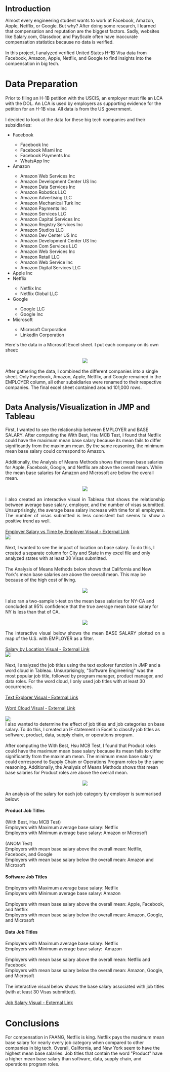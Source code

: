 <p><b><span style="font-size: x-large;">Introduction</span></b></p><div><div>Almost every engineering student wants to work at Facebook, Amazon, Apple, Netflix, or Google. But why? After doing some research, I learned that compensation and reputation are the biggest factors. Sadly, websites like Salary.com, Glassdoor, and PayScale often have inaccurate compensation statistics because no data is verified.&nbsp;</div><div><br /></div><div>In this project, I analyzed verified United States H-1B Visa data from Facebook, Amazon, Apple, Netflix, and Google to find insights into the compensation in big tech.&nbsp;</div><h1>Data Preparation&nbsp;&nbsp;</h1><div><div>Prior to filing an H-1B petition with the USCIS, an employer must file an LCA with the DOL. An LCA is used by employers as supporting evidence for the petition for an H-1B visa. All data is from the US government.&nbsp;</div><div><br /></div><div>I decided to look at the data for these big tech companies and their subsidiaries:</div><div><ul><li>Facebook</li><ul><li>Facebook Inc</li><li>Facebook Miami Inc</li><li>Facebook Payments Inc</li><li>WhatsApp Inc</li></ul><li>Amazon</li><ul><li>Amazon Web Services Inc&nbsp;</li><li>Amazon Development Center US Inc&nbsp;</li><li>Amazon Data Services Inc&nbsp;</li><li>Amazon Robotics LLC&nbsp;</li><li>Amazon Advertising LLC&nbsp;</li><li>Amazon Mechanical Turk Inc&nbsp;</li><li>Amazon Payments Inc&nbsp;</li><li>Amazon Services LLC&nbsp;</li><li>Amazon Capital Services Inc&nbsp;</li><li>Amazon Registry Services Inc&nbsp;</li><li>Amazon Studios LLC&nbsp;</li><li>Amazon Dev Center US Inc&nbsp;</li><li>Amazon Development Center US Inc&nbsp;</li><li>Amazon Com Services LLC&nbsp;</li><li>Amazon Web Services Inc&nbsp;</li><li>Amazon Retail LLC&nbsp;</li><li>Amazon Web Service Inc&nbsp;</li><li>Amazon Digital Services LLC&nbsp;</li></ul><li>Apple Inc</li><li>Netflix</li><ul><li>Netflix Inc</li><li>Netflix Global LLC</li></ul><li>Google</li><ul><li>Google LLC</li><li>Google Inc</li></ul><li>Microsoft&nbsp;</li><ul><li>Microsoft Corporation</li><li>LinkedIn Corporation</li></ul></ul></div></div><div>Here's the data in a Microsoft Excel sheet. I put each company on its own sheet:</div><div><div class="separator" style="clear: both; text-align: center;"><span style="text-align: left;"><div><br /></div></span></div></div><div class="separator" style="clear: both; text-align: center;"><a href="https://1.bp.blogspot.com/-Ry13-fn0yWg/X_y70Qow9CI/AAAAAAAAGxs/sWUbUWeqoCgOC6KFUflqlDVj1fVva2yLQCNcBGAsYHQ/s639/Excel.png" style="margin-left: 1em; margin-right: 1em;"><img border="0" data-original-height="408" data-original-width="639" src="https://1.bp.blogspot.com/-Ry13-fn0yWg/X_y70Qow9CI/AAAAAAAAGxs/sWUbUWeqoCgOC6KFUflqlDVj1fVva2yLQCNcBGAsYHQ/s16000/Excel.png" /></a></div><div class="separator" style="clear: both; text-align: center;"><br /></div><div class="separator" style="clear: both;">After gathering the data, I combined the different companies into a single sheet. Only Facebook, Amazon, Apple, Netflix, and Google remained in the EMPLOYER column, all other subsidiaries were renamed to their respective companies. The final excel sheet contained around 101,000 rows.&nbsp;</div><h1><span style="font-size: x-large;">Data Analysis/Visualization in JMP and Tableau&nbsp;</span></h1><div>First, I wanted to see the relationship between EMPLOYER&nbsp;and BASE SALARY. After computing the&nbsp;With Best, Hsu MCB Test, I found that Netflix could have the maximum mean base salary because its mean fails to differ significantly from the maximum mean. By the same reasoning, the minimum mean base salary could correspond to Amazon.&nbsp;</div><div><br /></div><div>Additionally, the Analysis of Means Methods shows that mean base salaries for Apple, Facebook, Google, and Netflix are above the overall mean. While the mean base salaries for Amazon and Microsoft are below the overall mean.&nbsp;</div><div><br /></div><div class="separator" style="clear: both; text-align: center;"><a href="https://1.bp.blogspot.com/-wqbdR5U-DSM/X_zUFBX7PXI/AAAAAAAAGyI/ubYnGkGzwicXW_4c-qm8_luI6qIMejeXACNcBGAsYHQ/s1555/BASE%2BSALARY%2Bby%2BEmployer.png" style="margin-left: 1em; margin-right: 1em;"><img border="0" data-original-height="1555" data-original-width="665" src="https://1.bp.blogspot.com/-wqbdR5U-DSM/X_zUFBX7PXI/AAAAAAAAGyI/ubYnGkGzwicXW_4c-qm8_luI6qIMejeXACNcBGAsYHQ/s16000/BASE%2BSALARY%2Bby%2BEmployer.png" /></a></div><div class="separator" style="clear: both; text-align: center;"><span style="text-align: left;"><br /></span></div><div class="separator" style="clear: both; text-align: justify;"><span style="text-align: left;">I also created an interactive visual&nbsp;in Tableau that shows the relationship between average base salary, employer, and the number of visas submitted. Unsurprisingly, the average base salary increase with time for all employers. The number of visas submitted is less consistent but seems to show a positive trend as well.&nbsp;&nbsp;</span></div></div><div class="separator" style="clear: both; text-align: justify;"><span style="text-align: left;"><br /></span></div><div class="separator" style="clear: both; text-align: justify;"><span style="text-align: left;"><a href="https://public.tableau.com/profile/albert.b.joseph#!/vizhome/EmployerSalaryvsTimebyEmployer/EmployerSalaryvsTimebyEmployer" target="_blank">Employer Salary vs Time by Employer Visual - External Link</a></span></div><div class="tableauPlaceholder" id="viz1610506480882" style="position: relative;"><noscript><a href='https:&#47;&#47;www.linkedin.com&#47;in&#47;albertjoseph1&#47;'><img alt=' ' src='https:&#47;&#47;public.tableau.com&#47;static&#47;images&#47;Em&#47;EmployerSalaryvsTimebyEmployer&#47;EmployerSalaryvsTimebyEmployer&#47;1_rss.png' style='border: none' /></a></noscript></div><div class="tableauPlaceholder" id="viz1610506480882" style="position: relative;"><br /></div><div class="tableauPlaceholder" id="viz1610506480882" style="position: relative;"><div>Next, I wanted to see the impact of location on base salary. To do this, I created a separate column for City and State in my excel file and only analyzed states with at least 30 Visas submitted.&nbsp;</div><div><br /></div><div>The Analysis of Means Methods below shows that California and New York's mean base salaries are above the overall mean. This may be because of the high cost of living.&nbsp;</div><div><br /></div><div class="separator" style="clear: both; text-align: center;"><a href="https://1.bp.blogspot.com/-bMH8vCtyZM0/X_z73cxNasI/AAAAAAAAGyk/d2kC2aMsLCY7-4VuD63WfMV8Ohjnky2GwCNcBGAsYHQ/s1194/Average%2BSalary%2Bby%2BState.png" style="margin-left: 1em; margin-right: 1em;"><img border="0" data-original-height="1194" data-original-width="651" src="https://1.bp.blogspot.com/-bMH8vCtyZM0/X_z73cxNasI/AAAAAAAAGyk/d2kC2aMsLCY7-4VuD63WfMV8Ohjnky2GwCNcBGAsYHQ/s16000/Average%2BSalary%2Bby%2BState.png" /></a></div><br /><div>I also ran a two-sample t-test on the mean base salaries for NY-CA and concluded at 95% confidence that the true average mean base salary for NY is less than that of CA.&nbsp;</div><div><br /></div><div class="separator" style="clear: both; text-align: center;"><a href="https://1.bp.blogspot.com/-jzy_lD78gLE/X_z-XYIvGGI/AAAAAAAAGy8/nDoZztNpDygHQ_4q2FsxI4RbiopjiOcNACNcBGAsYHQ/s498/NY%2Bvs%2BCA.png" style="margin-left: 1em; margin-right: 1em;"><img border="0" data-original-height="204" data-original-width="498" src="https://1.bp.blogspot.com/-jzy_lD78gLE/X_z-XYIvGGI/AAAAAAAAGy8/nDoZztNpDygHQ_4q2FsxI4RbiopjiOcNACNcBGAsYHQ/s16000/NY%2Bvs%2BCA.png" /></a></div><div class="separator" style="clear: both; text-align: center;"><span style="text-align: left;"><br /></span></div><div class="separator" style="clear: both; text-align: justify;"><span style="text-align: left;">The interactive visual below shows the mean BASE SALARY plotted on a map of the U.S. with EMPLOYER as a filter.&nbsp;&nbsp;</span></div><div class="separator" style="clear: both; text-align: justify;"><span style="text-align: left;"><br /></span></div><div class="separator" style="clear: both; text-align: justify;"><span style="text-align: left;"><a href="https://public.tableau.com/profile/albert.b.joseph#!/vizhome/SalarybyLocation_16105056002930/SalarybyLocation" target="_blank">Salary by Location Visual - External Link</a></span></div></div><div class="tableauPlaceholder" id="viz1610506527301" style="position: relative;"><noscript><a href='https:&#47;&#47;www.linkedin.com&#47;in&#47;albertjoseph1&#47;'><img alt=' ' src='https:&#47;&#47;public.tableau.com&#47;static&#47;images&#47;Sa&#47;SalarybyLocation_16105056002930&#47;SalarybyLocation&#47;1_rss.png' style='border: none' /></a></noscript></div><div class="tableauPlaceholder" id="viz1610506527301" style="position: relative;"><br /></div><div class="tableauPlaceholder" id="viz1610506527301" style="position: relative;">Next, I analyzed the job titles using the text explorer function in JMP and a word cloud in Tableau. Unsurprisingly, "Software Engineering" was the most popular job title, followed by program manager, product manager, and data roles. For the word cloud, I only used job titles with at least 30 occurrences.&nbsp;</div><div class="tableauPlaceholder" id="viz1610506527301" style="position: relative;"><br /></div><div class="tableauPlaceholder" id="viz1610506527301" style="position: relative;"><div><a href="https://public.jmp.com/packages/Text-Explorer-for-JOB-TITLE/js-p/cM_Y5WHnkwFyYYBjdGzcF" target="_blank">Text Explorer Visual - External Link</a></div><div><br /></div></div>                <script type="text/javascript">                    var divElement = document.getElementById('viz1610506527301');                    var vizElement = divElement.getElementsByTagName('object')[0];                    vizElement.style.width='100%';vizElement.style.height=(divElement.offsetWidth*0.75)+'px';                    var scriptElement = document.createElement('script');                    scriptElement.src = 'https://public.tableau.com/javascripts/api/viz_v1.js';                    vizElement.parentNode.insertBefore(scriptElement, vizElement);                </script><div class="tableauPlaceholder" id="viz1610506663055" style="position: relative;"><a href="https://public.tableau.com/profile/albert.b.joseph#!/vizhome/JobTitleWordCloud/JobTitleWordCloud" target="_blank">Word Cloud Visual - External Link</a></div><div class="tableauPlaceholder" id="viz1610506663055" style="position: relative;"><br /><noscript><a href='#'><img alt=' ' src='https:&#47;&#47;public.tableau.com&#47;static&#47;images&#47;Jo&#47;JobTitleWordCloud&#47;JobTitleWordCloud&#47;1_rss.png' style='border: none' /></a></noscript></div><div class="tableauPlaceholder" id="viz1610506663055" style="position: relative;"><div class="tableauPlaceholder" id="viz1610417979141" style="position: relative;">I also wanted to determine the effect of job titles and job categories on base salary. To do this, I created an IF statement in Excel to classify job titles as software, product, data, supply chain, or operations program.&nbsp;</div><div class="tableauPlaceholder" id="viz1610417979141" style="position: relative;"><br /></div><div class="tableauPlaceholder" id="viz1610417979141" style="position: relative;"><div>After computing the&nbsp;With Best, Hsu MCB Test, I found that Product roles could have the maximum mean base salary because its mean fails to differ significantly from the maximum mean. The minimum mean base salary could correspond to Supply Chain or Operations Program roles by the same reasoning. Additionally, the Analysis of Means Methods shows that mean base salaries for Product roles are above the overall mean.&nbsp;&nbsp;</div><div><br /></div><div class="separator" style="clear: both; text-align: center;"><a href="https://1.bp.blogspot.com/-zYZUT5cNiOg/X_0R27faWpI/AAAAAAAAGzI/hAhK6617O78shzD_WNoXWnicUl3rvBiQgCNcBGAsYHQ/s1412/Salary%2Bby%2BVertical.png" style="margin-left: 1em; margin-right: 1em;"><img border="0" data-original-height="1412" data-original-width="644" src="https://1.bp.blogspot.com/-zYZUT5cNiOg/X_0R27faWpI/AAAAAAAAGzI/hAhK6617O78shzD_WNoXWnicUl3rvBiQgCNcBGAsYHQ/s16000/Salary%2Bby%2BVertical.png" /></a></div><div><br /></div><div>An analysis of the salary for each job category by employer is summarised below:</div><h4>Product Job Titles</h4><div><div>(With Best, Hsu MCB Test)</div><div>Employers with Maximum average base salary: Netflix</div><div><div>Employers with Minimum average base salary: Amazon or Microsoft</div><div><br /></div></div><div>(ANOM Test)</div><div>Employers with mean base salary above the overall mean: Netflix, Facebook, and Google</div><div>Employers with mean base salary below the overall mean: Amazon and Microsoft&nbsp;</div></div><h4>Software Job Titles</h4><div>Employers with Maximum average base salary: Netflix</div><div><div>Employers with Minimum average base salary: Amazon</div><div><br /></div></div><div>Employers with mean base salary above the overall mean: Apple, Facebook, and Netflix</div><div>Employers with mean base salary below the overall mean: Amazon, Google, and Microsoft</div><h4>Data Job Titles</h4><h4><div style="font-weight: 400;"><div>Employers with Maximum average base salary: Netflix</div><div><div>Employers with Minimum average base salary:&nbsp; Amazon</div><div><br /></div></div><div>Employers with mean base salary above the overall mean: Netflix and Facebook</div><div>Employers with mean base salary below the overall mean: Amazon, Google, and Microsoft</div><div><br /></div><div>The interactive visual below shows the base salary associated with job titles (with at least 30 Visas submitted).&nbsp;</div><div><br /></div><div><a href="https://public.tableau.com/profile/albert.b.joseph#!/vizhome/JobSalary/JobSalary" target="_blank">Job Salary Visual - External Link</a></div></div></h4></div></div><div class="tableauPlaceholder" id="viz1610506768782" style="position: relative;"><h1 style="position: relative;">Conclusions</h1><div>For compensation in FAANG, Netflix is king. Netflix pays the maximum mean base salary for nearly every job category when compared to other companies in big tech. Overall, California, and New York seem to have the highest mean base salaries. Job titles that contain the word "Product" have a higher mean base salary than software, data, supply chain, and operations program roles.&nbsp;&nbsp;</div></div>                <script type="text/javascript">                    var divElement = document.getElementById('viz1610506768782');                    var vizElement = divElement.getElementsByTagName('object')[0];                    vizElement.style.width='100%';vizElement.style.height=(divElement.offsetWidth*0.75)+'px';                    var scriptElement = document.createElement('script');                    scriptElement.src = 'https://public.tableau.com/javascripts/api/viz_v1.js';                    vizElement.parentNode.insertBefore(scriptElement, vizElement);                </script>
